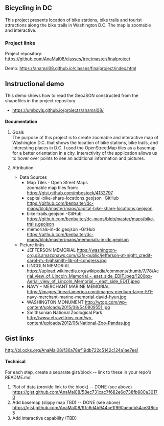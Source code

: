 ## Bicycling in DC

This project presents location of bike stations, bike trails and tourist attractions along the bike trails in Washington D.C. The map is  zoomable and interactive.

### Project links

Project repository: https://github.com/AnaMal08/classes/tree/master/finalproject

Demo: https://anamal08.github.io/classes/finalproject/index.html

## Instructional demo

This demo shows how to read the GeoJSON constructed from the shapefiles in the project repository

* https://umbcvis.github.io/projects/anamal08/

#### Documentation

1. Goals 
   <br>
   The purpose of this project is to create zoomable and interactive map of Washington D.C. that shows the location of bike stations,      bike trails, and interesting places in D.C.  I used the OpenStreetMap tiles as a basemap for a better orientation in a city.            Interactivity of the application allows us to hover over points to see an additional information and pictures.   
   
2. Attribution
   * Data Sources 
      - Map Tiles - Open Street Maps 
         <br>
         zoomable map tiles from: https://gist.github.com/mbostock/4132797
      - capital-bike-share-locations.geojson -GitHub 
         <br>
         https://github.com/benbalter/dc-maps/blob/master/maps/capital-bike-share-locations.geojson
      - bike-trails.geojson -GitHub     
         https://github.com/benbalter/dc-maps/blob/master/maps/bike-trails.geojson
      - memorials-in-dc.geojson -GitHub 
         <br>
         https://github.com/benbalter/dc-maps/blob/master/maps/memorials-in-dc.geojson
   *  Picture links 
      - JEFFERSON MEMORIAL
      https://washington-org.s3.amazonaws.com/s3fs-public/jefferson-at-night_credit-carol-m.-highsmith-lib-of-congress.jpg
      - LINCOLN MEMORIAL
      https://upload.wikimedia.org/wikipedia/commons/thumb/7/78/Aerial_view_of_Lincoln_Memorial_-_east_side_EDIT.jpeg/1200px-Aerial_view_of_Lincoln_Memorial_-_east_side_EDIT.jpeg
      - NAVY – MERCHANT MARINE MEMORIAL
      https://images.fineartamerica.com/images-medium-large-5/1-navy-merchant-marine-memorial-david-hyun.jpg
      - WASHINGTON MONUMENT
      http://wtop.com/wp-content/uploads/2015/08/540809551.jpg
      - Smithsonian National Zoological Park
      http://www.etraveltrips.com/wp-content/uploads/2012/05/National-Zoo-Pandas.jpg
## Gist links 
http://bl.ocks.org/AnaMal08/f30a78ef19db722c5142c124a1ae7ee1
#### Technical

For each step, create a separate gist/block -- link to these in your repo's README.md

1. Plot of data (provide link to the block) -- DONE (see above)
https://gist.github.com/AnaMal08/58ec731cac7f682e6d738fb980a30170
2. Add basemap (slippy map TBD) -- DONE (see above)
https://gist.github.com/AnaMal08/91c9d4b944ce1f990aeacb54ae3f8cc5
3. Add interactive capability (TBD)

